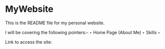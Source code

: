 # MyWebsite
This is the README file for my personal website.

I will be covering the following pointers:-
‣ Home Page (About Me)
‣ Skills
‣

Link to access the site: 
